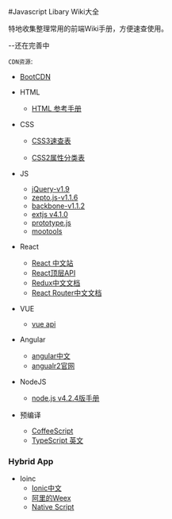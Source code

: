 #Javascript Libary Wiki大全


特地收集整理常用的前端Wiki手册，方便速查使用。

--还在完善中

`CDN资源`:

*	[BootCDN](http://www.bootcdn.cn/)



*	HTML
	*	[HTML 参考手册](http://www.w3school.com.cn/tags/index.asp)


*	CSS
	*	[CSS3速查表](http://www.css88.com/book/css/css3-quicksearch.htm)
	
	*	[CSS2属性分类表](http://tool.oschina.net/apidocs/apidoc?api=css2)

*	JS
	*	[jQuery-v1.9](http://www.css88.com/jqapi-1.9/)
	*	[zepto.js-v1.1.6](http://www.css88.com/doc/zeptojs/)
	*	[backbone-v1.1.2](http://www.css88.com/doc/backbone/)
	*	[extjs v4.1.0](http://extjs-doc-cn.github.io/ext4api/)
	*	[prototype.js](http://thinhunan.cnblogs.com/archive/2006/04/01/DeveloperNotesForPrototype.html)
	*	[mootools](http://www.chinamootools.com/)
*	React
	*	[React 中文站](http://reactjs.cn/)	
	*	[React顶层API](http://reactjs.cn/react/docs/top-level-api.html)
	*	[Redux中文文档](http://cn.redux.js.org/)	
	*	[React Router中文文档](http://react-guide.github.io/react-router-cn/)
	
*	VUE
	*	[vue api](http://cn.vuejs.org/api/)	


*	Angular
	*	[angular中文](http://www.apjs.net/)
	*	[angualr2官网](https://angular.io/)


*	NodeJS
	*	[node.js v4.2.4版手册](http://nodeapi.ucdok.com/)		

*	预编译
	*	[CoffeeScript](http://coffee-script.org/)
	*	[TypeScript 英文](http://www.typescriptlang.org/docs/tutorial.html)


### Hybrid App	
*	Ioinc
	*	[Ionic中文](http://www.ionic.wang/js_doc-index.html)
	*	[阿里的Weex](http://alibaba.github.io/weex/)
	*	[Native Script](https://www.nativescript.org/)			
